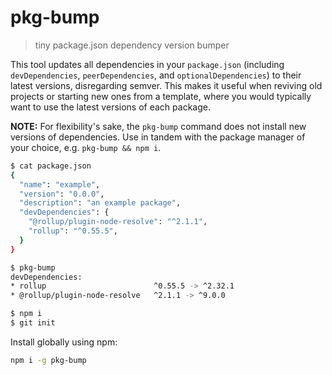 # pkg-bump
> tiny package.json dependency version bumper

This tool updates all dependencies in your `package.json` (including `devDependencies`, `peerDependencies`, and `optionalDependencies`) to their latest versions, disregarding semver. This makes it useful when reviving old projects or starting new ones from a template, where you would typically want to use the latest versions of each package.

**NOTE:** For flexibility's sake, the `pkg-bump` command does not install new versions of dependencies. Use in tandem with the package manager of your choice, e.g. `pkg-bump && npm i`.

```sh
$ cat package.json
{
  "name": "example",
  "version": "0.0.0",
  "description": "an example package",
  "devDependencies": {
    "@rollup/plugin-node-resolve": "^2.1.1",
    "rollup": "^0.55.5",
  }
}

$ pkg-bump
devDependencies:
* rollup                        ^0.55.5 -> ^2.32.1
* @rollup/plugin-node-resolve   ^2.1.1 -> ^9.0.0

$ npm i
$ git init
```

Install globally using npm:
```sh
npm i -g pkg-bump
```
